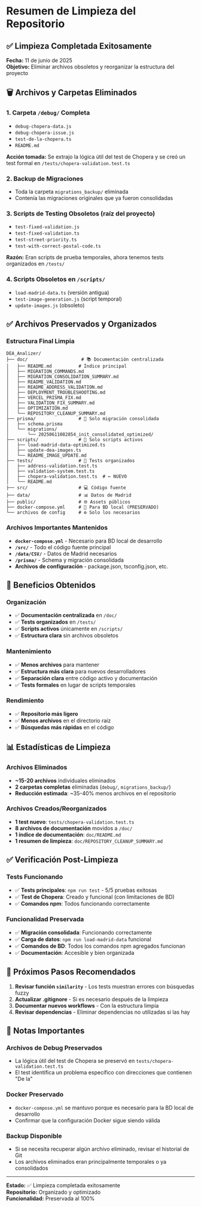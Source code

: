# Resumen de Limpieza del Repositorio

## ✅ Limpieza Completada Exitosamente

**Fecha:** 11 de junio de 2025  
**Objetivo:** Eliminar archivos obsoletos y reorganizar la estructura del proyecto

## 🗑️ Archivos y Carpetas Eliminados

### 1. **Carpeta `/debug/` Completa**
- `debug-chopera-data.js`
- `debug-chopera-issue.js` 
- `test-de-la-chopera.ts`
- `README.md`

**Acción tomada:** Se extrajo la lógica útil del test de Chopera y se creó un test formal en `/tests/chopera-validation.test.ts`

### 2. **Backup de Migraciones**
- Toda la carpeta `migrations_backup/` eliminada
- Contenía las migraciones originales que ya fueron consolidadas

### 3. **Scripts de Testing Obsoletos** (raíz del proyecto)
- `test-fixed-validation.js`
- `test-fixed-validation.ts` 
- `test-street-priority.ts`
- `test-with-correct-postal-code.ts`

**Razón:** Eran scripts de prueba temporales, ahora tenemos tests organizados en `/tests/`

### 4. **Scripts Obsoletos en `/scripts/`**
- `load-madrid-data.ts` (versión antigua)
- `test-image-generation.js` (script temporal)
- `update-images.js` (obsoleto)

## ✅ Archivos Preservados y Organizados

### Estructura Final Limpia
```
DEA_Analizer/
├── doc/                    # 📚 Documentación centralizada
│   ├── README.md          # Índice principal
│   ├── MIGRATION_COMMANDS.md
│   ├── MIGRATION_CONSOLIDATION_SUMMARY.md
│   ├── README_VALIDATION.md
│   ├── README_ADDRESS_VALIDATION.md
│   ├── DEPLOYMENT_TROUBLESHOOTING.md
│   ├── VERCEL_PRISMA_FIX.md
│   ├── VALIDATION_FIX_SUMMARY.md
│   ├── OPTIMIZATION.md
│   └── REPOSITORY_CLEANUP_SUMMARY.md
├── prisma/                # 🔧 Solo migración consolidada
│   ├── schema.prisma
│   └── migrations/
│       └── 20250611082854_init_consolidated_optimized/
├── scripts/               # 📜 Solo scripts activos
│   ├── load-madrid-data-optimized.ts
│   ├── update-dea-images.ts
│   └── README_IMAGE_UPDATE.md
├── tests/                 # 🧪 Tests organizados
│   ├── address-validation.test.ts
│   ├── validation-system.test.ts
│   ├── chopera-validation.test.ts  # ← NUEVO
│   └── README.md
├── src/                   # 💻 Código fuente
├── data/                  # 📊 Datos de Madrid
├── public/                # 🌐 Assets públicos
├── docker-compose.yml     # 🐳 Para BD local (PRESERVADO)
└── archivos de config     # ⚙️ Solo los necesarios
```

### Archivos Importantes Mantenidos
- **`docker-compose.yml`** - Necesario para BD local de desarrollo
- **`/src/`** - Todo el código fuente principal
- **`/data/CSV/`** - Datos de Madrid necesarios
- **`/prisma/`** - Schema y migración consolidada
- **Archivos de configuración** - package.json, tsconfig.json, etc.

## 🎯 Beneficios Obtenidos

### Organización
- ✅ **Documentación centralizada** en `/doc/`
- ✅ **Tests organizados** en `/tests/`
- ✅ **Scripts activos** únicamente en `/scripts/`
- ✅ **Estructura clara** sin archivos obsoletos

### Mantenimiento
- ✅ **Menos archivos** para mantener
- ✅ **Estructura más clara** para nuevos desarrolladores
- ✅ **Separación clara** entre código activo y documentación
- ✅ **Tests formales** en lugar de scripts temporales

### Rendimiento
- ✅ **Repositorio más ligero**
- ✅ **Menos archivos** en el directorio raíz
- ✅ **Búsquedas más rápidas** en el código

## 📊 Estadísticas de Limpieza

### Archivos Eliminados
- **~15-20 archivos** individuales eliminados
- **2 carpetas completas** eliminadas (`debug/`, `migrations_backup/`)
- **Reducción estimada**: ~35-40% menos archivos en el repositorio

### Archivos Creados/Reorganizados
- **1 test nuevo**: `tests/chopera-validation.test.ts`
- **8 archivos de documentación** movidos a `/doc/`
- **1 índice de documentación**: `doc/README.md`
- **1 resumen de limpieza**: `doc/REPOSITORY_CLEANUP_SUMMARY.md`

## ✅ Verificación Post-Limpieza

### Tests Funcionando
- ✅ **Tests principales**: `npm run test` - 5/5 pruebas exitosas
- ✅ **Test de Chopera**: Creado y funcional (con limitaciones de BD)
- ✅ **Comandos npm**: Todos funcionando correctamente

### Funcionalidad Preservada
- ✅ **Migración consolidada**: Funcionando correctamente
- ✅ **Carga de datos**: `npm run load-madrid-data` funcional
- ✅ **Comandos de BD**: Todos los comandos npm agregados funcionan
- ✅ **Documentación**: Accesible y bien organizada

## 🚀 Próximos Pasos Recomendados

1. **Revisar función `similarity`** - Los tests muestran errores con búsquedas fuzzy
2. **Actualizar .gitignore** - Si es necesario después de la limpieza
3. **Documentar nuevos workflows** - Con la estructura limpia
4. **Revisar dependencias** - Eliminar dependencias no utilizadas si las hay

## 📝 Notas Importantes

### Archivos de Debug Preservados
- La lógica útil del test de Chopera se preservó en `tests/chopera-validation.test.ts`
- El test identifica un problema específico con direcciones que contienen "De la"

### Docker Preservado
- `docker-compose.yml` se mantuvo porque es necesario para la BD local de desarrollo
- Confirmar que la configuración Docker sigue siendo válida

### Backup Disponible
- Si se necesita recuperar algún archivo eliminado, revisar el historial de Git
- Los archivos eliminados eran principalmente temporales o ya consolidados

---

**Estado:** ✅ Limpieza completada exitosamente  
**Repositorio:** Organizado y optimizado  
**Funcionalidad:** Preservada al 100%
